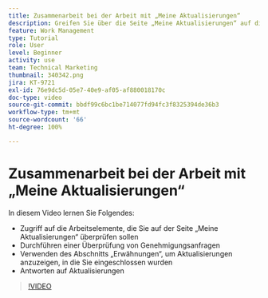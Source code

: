 ```yaml
---
title: Zusammenarbeit bei der Arbeit mit „Meine Aktualisierungen“
description: Greifen Sie über die Seite „Meine Aktualisierungen“ auf die Ihnen zugewiesenen Arbeitselemente zu.
feature: Work Management
type: Tutorial
role: User
level: Beginner
activity: use
team: Technical Marketing
thumbnail: 340342.png
jira: KT-9721
exl-id: 76e9dc5d-05e7-40e9-af05-af880018170c
doc-type: video
source-git-commit: bbdf99c6bc1be714077fd94fc3f8325394de36b3
workflow-type: tm+mt
source-wordcount: '66'
ht-degree: 100%

---
```


# Zusammenarbeit bei der Arbeit mit „Meine Aktualisierungen“

In diesem Video lernen Sie Folgendes:

* Zugriff auf die Arbeitselemente, die Sie auf der Seite „Meine Aktualisierungen“ überprüfen sollen
* Durchführen einer Überprüfung von Genehmigungsanfragen
* Verwenden des Abschnitts „Erwähnungen“, um Aktualisierungen anzuzeigen, in die Sie eingeschlossen wurden
* Antworten auf Aktualisierungen

>[!VIDEO](https://video.tv.adobe.com/v/340342/?quality=12&learn=on&enablevpops=1)
